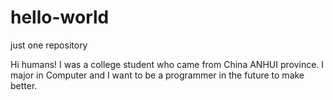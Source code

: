 # hello-world
just one repository

Hi humans!
I was a college student who came from China ANHUI province.
I major in Computer and I want to be a programmer in the future to make better.
